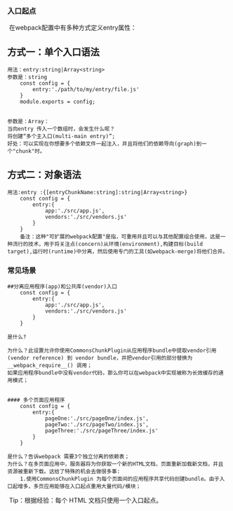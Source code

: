 ### 入口起点
​	在webpack配置中有多种方式定义entry属性：
   ## 方式一：单个入口语法
 	用法：entry:string|Array<string>
 	参数是：string
 		const config = {
 			entry:'./path/to/my/entry/file.js'
 		}
		module.exports = config;
	

	参数是：Array：
	当向entry 传入一个数组时，会发生什么呢？
 	将创建“多个主入口(multi-main entry)”;
 	好处：可以实现在你想要多个依赖文件一起注入，并且将他们的依赖导向(graph)到一个"chunk"时。
 		
   ## 方式二：对象语法
 	用法:entry :{[entryChunkName:string]:string|Array<string>}
 		const config = {
 			entry:{
 				app:'./src/app.js',
 				vendors:'./src/vendors.js'
 			}
 		}
 		备注：这种"可扩展的webpack配置"是指，可重用并且可以与其他配置组合使用，这是一种流行的技术，用于将关注点(concern)从环境(environment),构建目标(build target),运行时(runtime)中分离，然后使用专门的工具(如webpack-merge)将他们合并。
 		
 		
### 常见场景
   	##分离应用程序(app)和公共库(vendor)入口
   		const config = {
 			entry:{
 				app:'./src/app.js',
 				vendors:'./src/vendors.js'
 			}
 		}
 		
 	是什么?
 	
 	为什么？此设置允许你使用CommonsChunkPlugin从应用程序bundle中提取vendor引用(vendor reference) 到 vendor bundle，并把vendor引用的部分替换为 __webpack_require__() 调用；
 	如果应用程序bundle中没有vendor代码，那么你可以在webpack中实现被称为长效缓存的通用模式；
 	
 	
 	#### 多个页面应用程序
 		const config = {
 			entry:{
 				pageOne:'./src/pageOne/index.js',
 				pageTwo:'./src/pageTwo/index.js',
 				pageThree:'./src/pageThree/index.js'
 			}
 		} 
 		
 	是什么？告诉webpack 需要3个独立分离的依赖表；
 	为什么？在多页面应用中，服务器将为你获取一个新的HTML文档，页面重新加载新文档，并且资源被重新下载。这给了特殊的机会去做很多事:
 		1.使用CommonsChunkPlugin 为每个页面间的应用程序共享代码创建bundle。由于入口起增多，多页应用能够在入口起点重用大量代码/模块；
 	

​			Tip：根据经验：每个 HTML 文档只使用一个入口起点。
 		
 		
 		
 		
 		
 		
 		
 		
 		
 		
 		
 		
 		
 		
 		
 		
 		
 		
 		
 		
 		
 		
 		
 	